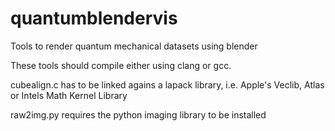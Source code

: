 # quantumblendervis
Tools to render quantum mechanical datasets using blender

These tools should compile either using clang or gcc.

cubealign.c has to be linked agains a lapack library, i.e. Apple's Veclib,
Atlas or Intels Math Kernel Library

raw2img.py requires the python imaging library to be installed 